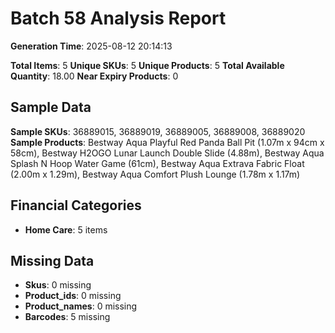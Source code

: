 # Batch 58 Analysis Report

**Generation Time**: 2025-08-12 20:14:13

**Total Items**: 5
**Unique SKUs**: 5
**Unique Products**: 5
**Total Available Quantity**: 18.00
**Near Expiry Products**: 0

## Sample Data
**Sample SKUs**: 36889015, 36889019, 36889005, 36889008, 36889020
**Sample Products**: Bestway Aqua Playful Red Panda Ball Pit (1.07m x 94cm x 58cm), Bestway H2OGO Lunar Launch Double Slide (4.88m), Bestway Aqua Splash N Hoop Water Game (61cm), Bestway Aqua Extrava Fabric Float (2.00m x 1.29m), Bestway Aqua Comfort Plush Lounge (1.78m x 1.17m)

## Financial Categories
- **Home Care**: 5 items

## Missing Data
- **Skus**: 0 missing
- **Product_ids**: 0 missing
- **Product_names**: 0 missing
- **Barcodes**: 5 missing
